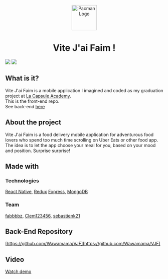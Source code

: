 <p align="center"> 
  <img src="https://res.cloudinary.com/dtvit3fku/image/upload/v1634897934/VJF-logo_q3h5fj.png" alt="Pacman Logo" width="80px" height="80px">
</p>
<h1 align="center"> Vite J'ai Faim !</h1>

  <img src="https://img.shields.io/badge/Version-0.1-%3CCOLOR%3E">  <img src="https://img.shields.io/badge/lang-JavaScript-blueviolet"> 

## What is it?

Vite J'ai Faim is a mobile application I imagined and coded as my graduation project at [La Capsule Academy](https://www.lacapsule.academy/). <br/>
This is the front-end repo. <br/>
See back-end [here](https://github.com/Wawamama/VJF)

## About the project

Vite J'ai Faim is a food delivery mobile application for adventurous food lovers who spend too much time scrolling on Uber Eats or other food app.
The idea is to let the app choose your meal for you, based on your mood and position. Surprise surprise!

## Made with

### Technologies

[React Native](https://reactnative.dev/), [Redux](https://redux.js.org/) [Express](https://expressjs.com/), [MongoDB](https://www.mongodb.com/)

### Team 

[fabbbbz](https://github.com/fabbbbz), [Clem123456](https://github.com/Clem123456), [sebastienk21](https://github.com/sebastienk21)

## Back-End Repository

[https://github.com/Wawamama/VJF](https://github.com/Wawamama/VJF)

## Video

[Watch demo](https://www.youtube.com/watch?v=oxXcCU_cMTU&ab_channel=Warion)




